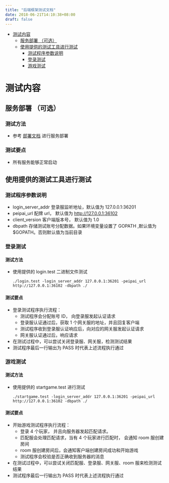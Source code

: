 ```yaml
---
title: "后端框架测试文档"
date: 2018-06-21T14:10:38+08:00
draft: false
---
```


- [ 测试内容](#test-content)
    - [ 服务部署 （可选）](#deployment)
    - [ 使用提供的测试工具进行测试](#test-by-utils)
        - [测试程序参数说明](#test-params)
        - [ 登录测试](#login-test)
        - [ 游戏测试](#start-game)




# <!--test-content--> 测试内容 


## <!--deployment--> 服务部署 （可选）

### <!-- omit in toc --> 测试方法

* 参考 [部署文档](/部署文档/部署指南/) 进行服务部署

### <!-- omit in toc --> 测试要点

* 所有服务能够正常启动


## <!--test-by-utils--> 使用提供的测试工具进行测试

### <!--test-params-->测试程序参数说明

* login_server_addr 登录服监听地址，默认值为 127.0.0.1:36201
* peipai_url 配牌 url， 默认值为  http://127.0.0.1:36102
* client_version 客户端版本号， 默认值为 1.0
* dbpath 存储测试账号分配数据。如果环境变量设置了 GOPATH ,默认值为 $GOPATH。否则默认值为当前目录

### <!-- login-test --> 登录测试


####  <!-- omit in toc --> 测试方法

* 使用提供的 login.test 二进制文件测试
    ```
    ./login.test -login_server_addr 127.0.0.1:36201 -peipai_url http://127.0.0.1:36102 -dbpath ./
    ```

####  <!-- omit in toc --> 测试要点

* 登录测试程序执行流程：
    - 测试程序会分配账号 ID， 向登录服发起认证请求
    - 登录服认证通过后，获取 1 个网关服的地址，并且回复客户端
    - 测试程序收到登录服认证响应后，向对应的网关服发起认证请求
    - 网关服认证通过后，响应请求
* 在测试过程中，可以尝试关闭登录服、网关服，检测测试结果
* 测试程序最后一行输出为 PASS 时代表上述流程执行通过

### <!-- start-game --> 游戏测试

#### <!-- omit in toc --> 测试方法

* 使用提供的 startgame.test 进行测试
    ```
    ./startgame.test -login_server_addr 127.0.0.1:36201 -peipai_url http://127.0.0.1:36102 -dbpath ./
    ```

#### <!-- omit in toc --> 测试要点

* 开始游戏测试程序执行流程：
    - 登录 4 个玩家， 并且向服务器发起匹配请求。
    - 匹配服会处理匹配请求，当有 4 个玩家进行匹配时， 会通知 room 服创建房间
    - room 服创建房间后，会通知客户端创建房间成功和开始游戏
    - 测试程序会校验是否正确收到服务器的消息
* 在测试过程中，可以尝试关闭匹配服、登录服、网关服、room 服来检测测试结果
* 测试程序最后一行输出为 PASS 时代表上述流程执行通过

